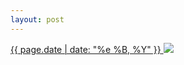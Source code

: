 ```yaml
---
layout: post
---
```


<p>
  <a href="/74">
    <time>{{ page.date | date: "%e %B, %Y" }}</time>
  </a>
  <a href="/74"><img src="{{ site.assets_url }}/74.jpg"/></a>
</p>

